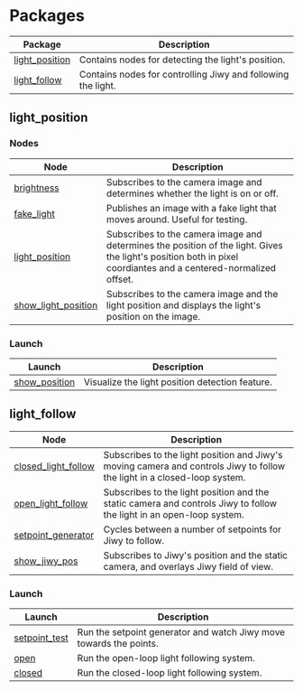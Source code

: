 # Packages

| Package | Description |
| --- | --- |
| [light_position](src/light_position/) | Contains nodes for detecting the light's position. |
| [light_follow](src/light_follow/) | Contains nodes for controlling Jiwy and following the light. |


## light_position

### Nodes

| Node | Description |
| --- | --- |
| [brightness](src/light_position/src/brightness.cpp) | Subscribes to the camera image and determines whether the light is on or off. |
| [fake_light](src/light_position/src/fake_light.cpp) | Publishes an image with a fake light that moves around. Useful for testing. |
| [light_position](src/light_position/src/light_position.cpp) | Subscribes to the camera image and determines the position of the light. Gives the light's position both in pixel coordiantes and a centered-normalized offset. |
| [show_light_position](src/light_position/src/show_light_position.cpp) | Subscribes to the camera image and the light position and displays the light's position on the image. |

### Launch

| Launch | Description |
| --- | --- |
| [show_position](src/light_position/launch/show_position.yaml) | Visualize the light position detection feature. |


## light_follow

| Node | Description |
| --- | --- |
| [closed_light_follow](src/light_follow/src/closed_light_follow.cpp) | Subscribes to the light position and Jiwy's moving camera and controls Jiwy to follow the light in a closed-loop system. |
| [open_light_follow](src/light_follow/src/open_light_follow.cpp) | Subscribes to the light position and the static camera and controls Jiwy to follow the light in an open-loop system. |
| [setpoint_generator](src/light_follow/src/setpoint_generator.cpp) | Cycles between a number of setpoints for Jiwy to follow. |
| [show_jiwy_pos](src/light_follow/src/show_jiwy_pos.cpp) | Subscribes to Jiwy's position and the static camera, and overlays Jiwy field of view. |

### Launch
| Launch | Description |
| --- | --- |
| [setpoint_test](src/light_follow/launch/setpoint_test.yaml) | Run the setpoint generator and watch Jiwy move towards the points. |
| [open](src/light_follow/launch/open.yaml) | Run the open-loop light following system. |
| [closed](src/light_follow/launch/closed.yaml) | Run the closed-loop light following system. |

